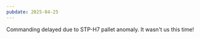 ```yaml
---
pubdate: 2025-04-25
---
```


Commanding delayed due to STP-H7 pallet anomaly.  It wasn't us this time!
